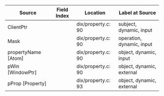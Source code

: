 | Source | Field Index | Location | Label at Source |
| ------ | ----------- | -------- | --------------- |
| ClientPtr | | dix/property.c: 90 | subject, dynamic, input
| Mask | | dix/property.c: 90  | operation, dynamic, input
| propertyName [Atom] | | dix/property.c: 90  | object, dynamic, input
| pWin [WindowPtr] | | dix/property.c: 90 | object, dynamic, external
| pProp [Property] | | dix/property.c: 93 | object, dynamic, external
